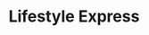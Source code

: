 ---
title: "Lifestyle Express"
url: /cardiff/lifestyle-express-pen-y-wain-road/
shop: convenience
---
